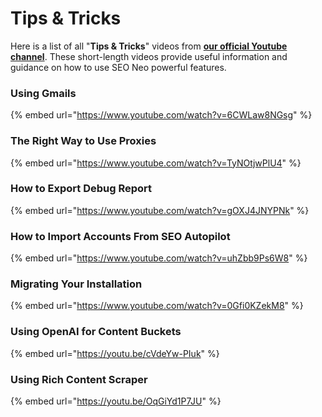 # Tips & Tricks

Here is a list of all "**Tips & Tricks**" videos from [**our official Youtube channel**](https://www.youtube.com/@Stealth-Code/videos). These short-length videos provide useful information and guidance on how to use SEO Neo powerful features.

### Using Gmails

{% embed url="https://www.youtube.com/watch?v=6CWLaw8NGsg" %}

### The Right Way to Use Proxies

{% embed url="https://www.youtube.com/watch?v=TyNOtjwPlU4" %}

### How to Export Debug Report

{% embed url="https://www.youtube.com/watch?v=gOXJ4JNYPNk" %}

### How to Import Accounts From SEO Autopilot

{% embed url="https://www.youtube.com/watch?v=uhZbb9Ps6W8" %}

### Migrating Your Installation

{% embed url="https://www.youtube.com/watch?v=0Gfi0KZekM8" %}

### Using OpenAI for Content Buckets

{% embed url="https://youtu.be/cVdeYw-PIuk" %}

### Using Rich Content Scraper

{% embed url="https://youtu.be/OqGiYd1P7JU" %}
